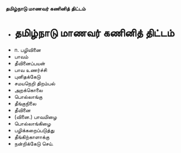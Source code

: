 **தமிழ்நாடு மாணவர் கணினித் திட்டம்**
- # தமிழ்நாடு மாணவர் கணினித் திட்டம்
- n. பழிவினை
- பாவம்
- தீவினைப்பயன்
- பாவ உணர்ச்சி
- புனிதக்கேடு
- சமயநெறி திறம்பல்
- அறக்கொலை
- பொல்லாங்கு
- தீங்குநிலை
- தீவினை
- (வினை.) பாவமிழை
- பொல்லாங்கிழை
- பழிக்கறைப்படுத்து
- தீங்கிற்காளாக்கு
- நன்றிக்கேடு செய்.

